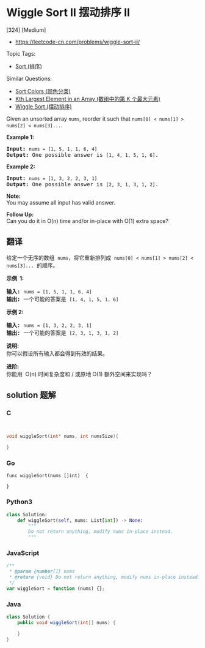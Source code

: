 # Wiggle Sort II 摆动排序 II

[324] [Medium]

- https://leetcode-cn.com/problems/wiggle-sort-ii/

Topic Tags:

- [Sort (排序)](https://leetcode-cn.com/tag/sort/)

Similar Questions:

- [Sort Colors (颜色分类)](https://leetcode-cn.com/problems/sort-colors/)
- [Kth Largest Element in an Array (数组中的第 K 个最大元素)](https://leetcode-cn.com/problems/kth-largest-element-in-an-array/)
- [Wiggle Sort (摆动排序)](https://leetcode-cn.com/problems/wiggle-sort/)

Given an unsorted array `nums`, reorder it such that `nums[0] < nums[1] > nums[2] < nums[3]...`.

**Example 1:**

<pre><strong>Input: </strong><code>nums = [1, 5, 1, 1, 6, 4]</code>
<strong>Output: </strong>One possible answer is <code>[1, 4, 1, 5, 1, 6]</code>.</pre>

**Example 2:**

<pre><strong>Input: </strong><code>nums = [1, 3, 2, 2, 3, 1]</code>
<strong>Output:</strong> One possible answer is <code>[2, 3, 1, 3, 1, 2]</code>.</pre>

**Note:**  
You may assume all input has valid answer.

**Follow Up:**  
Can you do it in O(n) time and/or in-place with O(1) extra space?

## 翻译

给定一个无序的数组  `nums`，将它重新排列成  `nums[0] < nums[1] > nums[2] < nums[3]...`  的顺序。

**示例  1:**

<pre><strong>输入: </strong><code>nums = [1, 5, 1, 1, 6, 4]</code>
<strong>输出: </strong>一个可能的答案是 <code>[1, 4, 1, 5, 1, 6]</code></pre>

**示例 2:**

<pre><strong>输入: </strong><code>nums = [1, 3, 2, 2, 3, 1]</code>
<strong>输出:</strong> 一个可能的答案是 <code>[2, 3, 1, 3, 1, 2]</code></pre>

**说明:**  
你可以假设所有输入都会得到有效的结果。

**进阶:**  
你能用  O(n) 时间复杂度和 / 或原地 O(1) 额外空间来实现吗？

## solution 题解

### C

```c


void wiggleSort(int* nums, int numsSize){

}
```

### Go

```golang
func wiggleSort(nums []int)  {

}
```

### Python3

```python
class Solution:
    def wiggleSort(self, nums: List[int]) -> None:
        """
        Do not return anything, modify nums in-place instead.
        """
```

### JavaScript

```javascript
/**
 * @param {number[]} nums
 * @return {void} Do not return anything, modify nums in-place instead.
 */
var wiggleSort = function (nums) {};
```

### Java

```java
class Solution {
    public void wiggleSort(int[] nums) {

    }
}
```
